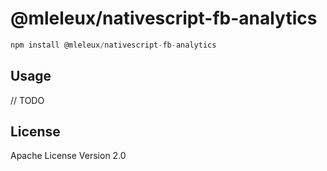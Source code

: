 # @mleleux/nativescript-fb-analytics

```javascript
npm install @mleleux/nativescript-fb-analytics
```

## Usage

// TODO

## License

Apache License Version 2.0
